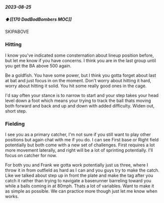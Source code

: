 ##### 2023-08-25
##### ⬆️[[170 DadBodBombers MOC]] 

SKIPABOVE
### Hitting
I know you've indicated some consternation about lineup position before, but let me know if you have concerns. I think you are in the last group until you get the BA above 500 again.

Be a goldfish. You have some power, but I think you gotta forget about last at bat and just focus in on the moment. Don't worry about hitting it hard, worry about hitting it solid. You hit some really good ones in the cage. 

I'd say often your stance is to narrow to start and your step takes your head level down a foot which means your trying to track the ball thats moving both forward and back and up and down with added difficulty. Widen out, short step. 

### Fielding
I see you as a primary catcher, I'm not sure if you still want to play other positions but again chat with me if you do. I can see First base or Right field potentially but both come with a new set of challenges. First requires a lot more movement laterally, and right will be a lot of sprinting potentially. I'll focus on catcher for now.

For both you and Frank we gotta work potentially just us three, where I throw it in from outfield as hard as I can and you guys try to make the catch. Like we talked about step up in front the plate and make the tag after you catch it rather than trying to navigate a baserunner barreling toward you while a balls coming in at 80mph. Thats a lot of variables. Want to make it as simple as possible. We can practice more though just let me know when works.